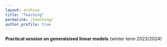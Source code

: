 ```yaml
---
layout: archive
title: "Teaching"
permalink: /teaching/
author_profile: true
---
```


**Practical session on generalsised linear models** 
<span textcolor:gray>(winter term 2023/2024)</span>
